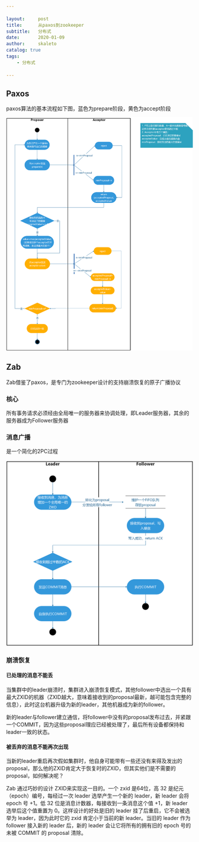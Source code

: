 ```yaml
---

layout:     post
title:      从paxos到zookeeper
subtitle:   分布式
date:       2020-01-09
author:     skaleto
catalog: true
tags:
    - 分布式

---
```




## Paxos

paxos算法的基本流程如下图，蓝色为prepare阶段，黄色为accept阶段

![paxos](..\img\paxos&zookeeper\paxos.png)





## Zab

Zab借鉴了paxos，是专门为zookeeper设计的支持崩溃恢复的原子广播协议

### 核心

所有事务请求必须经由全局唯一的服务器来协调处理，即Leader服务器，其余的服务器成为Follower服务器

### 消息广播

是一个简化的2PC过程

![ZAB-消息广播](..\img\paxos&zookeeper\ZAB-消息广播.png)



### 崩溃恢复

#### 已处理的消息不能丢

当集群中的leader崩溃时，集群进入崩溃恢复模式，其他follower中选出一个具有最大ZXID的机器（ZXID越大，意味着接收到的proposal最新，越可能包含完整的信息），此时这台机器升级为新的leader，其他机器成为新的follower。

新的leader与follower建立通信，将follower中没有的proposal发布过去，并紧跟一个COMMIT，因为这些proposal理应已经被处理了，最后所有设备都保持和leader一致的状态。



#### 被丢弃的消息不能再次出现

当新的leader重启再次假如集群时，他自身可能带有一些还没有来得及发出的proposal，那么他的ZXID肯定大于恢复时的ZXID，但其实他们是不需要的proposal，如何解决呢？

Zab 通过巧妙的设计 ZXID来实现这一目的。一个 zxid 是64位，高 32 是纪元（epoch）编号，每经过一次 leader 选举产生一个新的 leader，新 leader 会将 epoch 号 +1。低 32 位是消息计数器，每接收到一条消息这个值 +1，新 leader 选举后这个值重置为 0。这样设计的好处是旧的 leader 挂了后重启，它不会被选举为 leader，因为此时它的 zxid 肯定小于当前的新 leader。当旧的 leader 作为 follower 接入新的 leader 后，新的 leader 会让它将所有的拥有旧的 epoch 号的未被 COMMIT 的 proposal 清除。   






